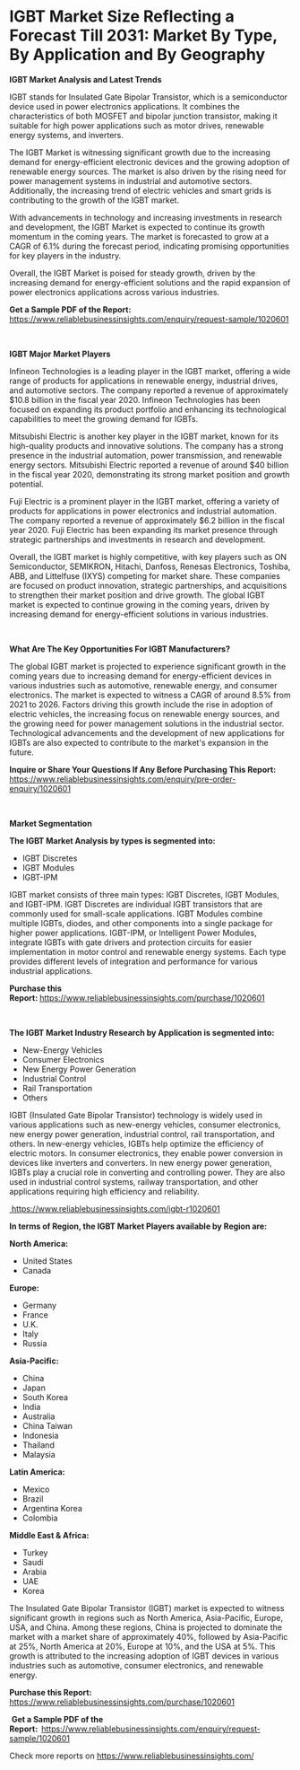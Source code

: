 <p><h1>IGBT Market Size Reflecting a Forecast Till 2031: Market By Type, By Application and By Geography</h1></p><p><strong>IGBT Market Analysis and Latest Trends</strong></p>
<p><p>IGBT stands for Insulated Gate Bipolar Transistor, which is a semiconductor device used in power electronics applications. It combines the characteristics of both MOSFET and bipolar junction transistor, making it suitable for high power applications such as motor drives, renewable energy systems, and inverters.</p><p>The IGBT Market is witnessing significant growth due to the increasing demand for energy-efficient electronic devices and the growing adoption of renewable energy sources. The market is also driven by the rising need for power management systems in industrial and automotive sectors. Additionally, the increasing trend of electric vehicles and smart grids is contributing to the growth of the IGBT market.</p><p>With advancements in technology and increasing investments in research and development, the IGBT Market is expected to continue its growth momentum in the coming years. The market is forecasted to grow at a CAGR of 6.1% during the forecast period, indicating promising opportunities for key players in the industry.</p><p>Overall, the IGBT Market is poised for steady growth, driven by the increasing demand for energy-efficient solutions and the rapid expansion of power electronics applications across various industries.</p></p>
<p><strong>Get a Sample PDF of the Report:&nbsp;</strong> <a href="https://www.reliablebusinessinsights.com/enquiry/request-sample/1020601">https://www.reliablebusinessinsights.com/enquiry/request-sample/1020601</a></p>
<p>&nbsp;</p>
<p><strong>IGBT Major Market Players</strong></p>
<p><p>Infineon Technologies is a leading player in the IGBT market, offering a wide range of products for applications in renewable energy, industrial drives, and automotive sectors. The company reported a revenue of approximately $10.8 billion in the fiscal year 2020. Infineon Technologies has been focused on expanding its product portfolio and enhancing its technological capabilities to meet the growing demand for IGBTs.</p><p>Mitsubishi Electric is another key player in the IGBT market, known for its high-quality products and innovative solutions. The company has a strong presence in the industrial automation, power transmission, and renewable energy sectors. Mitsubishi Electric reported a revenue of around $40 billion in the fiscal year 2020, demonstrating its strong market position and growth potential.</p><p>Fuji Electric is a prominent player in the IGBT market, offering a variety of products for applications in power electronics and industrial automation. The company reported a revenue of approximately $6.2 billion in the fiscal year 2020. Fuji Electric has been expanding its market presence through strategic partnerships and investments in research and development.</p><p>Overall, the IGBT market is highly competitive, with key players such as ON Semiconductor, SEMIKRON, Hitachi, Danfoss, Renesas Electronics, Toshiba, ABB, and Littelfuse (IXYS) competing for market share. These companies are focused on product innovation, strategic partnerships, and acquisitions to strengthen their market position and drive growth. The global IGBT market is expected to continue growing in the coming years, driven by increasing demand for energy-efficient solutions in various industries.</p></p>
<p>&nbsp;</p>
<p><strong>What Are The Key Opportunities For IGBT Manufacturers?</strong></p>
<p><p>The global IGBT market is projected to experience significant growth in the coming years due to increasing demand for energy-efficient devices in various industries such as automotive, renewable energy, and consumer electronics. The market is expected to witness a CAGR of around 8.5% from 2021 to 2026. Factors driving this growth include the rise in adoption of electric vehicles, the increasing focus on renewable energy sources, and the growing need for power management solutions in the industrial sector. Technological advancements and the development of new applications for IGBTs are also expected to contribute to the market's expansion in the future.</p></p>
<p><strong>Inquire or Share Your Questions If Any Before Purchasing This Report:</strong> <a href="https://www.reliablebusinessinsights.com/enquiry/pre-order-enquiry/1020601">https://www.reliablebusinessinsights.com/enquiry/pre-order-enquiry/1020601</a></p>
<p>&nbsp;</p>
<p><strong>Market Segmentation</strong></p>
<p><strong>The IGBT Market Analysis by types is segmented into:</strong></p>
<p><ul><li>IGBT Discretes</li><li>IGBT Modules</li><li>IGBT-IPM</li></ul></p>
<p><p>IGBT market consists of three main types: IGBT Discretes, IGBT Modules, and IGBT-IPM. IGBT Discretes are individual IGBT transistors that are commonly used for small-scale applications. IGBT Modules combine multiple IGBTs, diodes, and other components into a single package for higher power applications. IGBT-IPM, or Intelligent Power Modules, integrate IGBTs with gate drivers and protection circuits for easier implementation in motor control and renewable energy systems. Each type provides different levels of integration and performance for various industrial applications.</p></p>
<p><strong>Purchase this Report:&nbsp;</strong><a href="https://www.reliablebusinessinsights.com/purchase/1020601">https://www.reliablebusinessinsights.com/purchase/1020601</a></p>
<p>&nbsp;</p>
<p><strong>The IGBT Market Industry Research by Application is segmented into:</strong></p>
<p><ul><li>New-Energy Vehicles</li><li>Consumer Electronics</li><li>New Energy Power Generation</li><li>Industrial Control</li><li>Rail Transportation</li><li>Others</li></ul></p>
<p><p>IGBT (Insulated Gate Bipolar Transistor) technology is widely used in various applications such as new-energy vehicles, consumer electronics, new energy power generation, industrial control, rail transportation, and others. In new-energy vehicles, IGBTs help optimize the efficiency of electric motors. In consumer electronics, they enable power conversion in devices like inverters and converters. In new energy power generation, IGBTs play a crucial role in converting and controlling power. They are also used in industrial control systems, railway transportation, and other applications requiring high efficiency and reliability.</p></p>
<p><a href="https://www.reliablebusinessinsights.com/igbt-r1020601">&nbsp;https://www.reliablebusinessinsights.com/igbt-r1020601</a></p>
<p><strong>In terms of Region, the IGBT Market Players available by Region are:</strong></p>
<p>
    <p> <strong> North America: </strong>
        <ul>
            <li>United States</li>
            <li>Canada</li>
        </ul>
        </p> 
    <p> <strong> Europe: </strong>
        <ul>
            <li>Germany</li>
            <li>France</li>
            <li>U.K.</li>
            <li>Italy</li>
            <li>Russia</li>
        </ul>
        </p> 
    <p> <strong> Asia-Pacific: </strong>
        <ul>
            <li>China</li>
            <li>Japan</li>
            <li>South Korea</li>
            <li>India</li>
            <li>Australia</li>
            <li>China Taiwan</li>
            <li>Indonesia</li>
            <li>Thailand</li>
            <li>Malaysia</li>
        </ul>
        </p> 
    <p> <strong> Latin America: </strong>
        <ul>
            <li>Mexico</li>
            <li>Brazil</li>
            <li>Argentina Korea</li>
            <li>Colombia</li>
        </ul>
        </p> 
    <p> <strong> Middle East & Africa: </strong>
        <ul>
            <li>Turkey</li>
            <li>Saudi</li>
            <li>Arabia</li>
            <li>UAE</li>
            <li>Korea</li>
        </ul>
    </p>
    </p>
<p><p>The Insulated Gate Bipolar Transistor (IGBT) market is expected to witness significant growth in regions such as North America, Asia-Pacific, Europe, USA, and China. Among these regions, China is projected to dominate the market with a market share of approximately 40%, followed by Asia-Pacific at 25%, North America at 20%, Europe at 10%, and the USA at 5%. This growth is attributed to the increasing adoption of IGBT devices in various industries such as automotive, consumer electronics, and renewable energy.</p></p>
<p><strong>Purchase this Report: </strong><a href="https://www.reliablebusinessinsights.com/purchase/1020601">https://www.reliablebusinessinsights.com/purchase/1020601</a></p>
<p>&nbsp;<strong>Get a Sample PDF of the Report:&nbsp;&nbsp;</strong><a href="https://www.reliablebusinessinsights.com/enquiry/request-sample/1020601">https://www.reliablebusinessinsights.com/enquiry/request-sample/1020601</a></p>
<p><strong></strong></p>
<p>Check more reports on <a href="https://www.reliablebusinessinsights.com/">https://www.reliablebusinessinsights.com/</a></p>